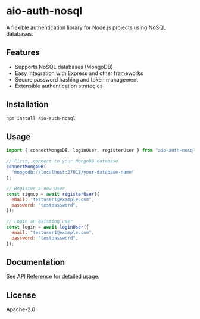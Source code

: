 # aio-auth-nosql

A flexible authentication library for Node.js projects using NoSQL databases.

## Features

- Supports NoSQL databases (MongoDB)
- Easy integration with Express and other frameworks
- Secure password hashing and token management
- Extensible authentication strategies

## Installation

```bash
npm install aio-auth-nosql
```

## Usage

```js
import { connectMongoDB, loginUser, registerUser } from "aio-auth-nosql";

// First, connect to your MongoDB database
connectMongoDB(
  "mongodb://localhost:27017/your-database-name"
);

// Register a new user
const signup = await registerUser({
  email: "testuser1@example.com",
  password: "testpassword",
});

// Login an existing user
const login = await loginUser({
  email: "testuser1@example.com",
  password: "testpassword",
});
```

## Documentation

See [API Reference](./docs/API.md) for detailed usage.

## License

Apache-2.0